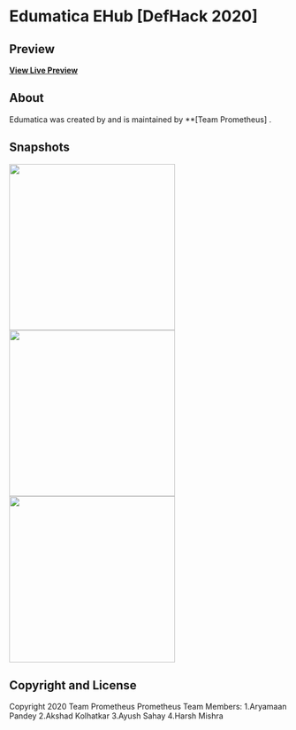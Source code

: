 # Edumatica EHub [DefHack 2020]

## Preview

**[View Live Preview](https://edumatica.netlify.app/)**


## About

Edumatica was created by and is maintained by **[Team Prometheus]
.

## Snapshots 

<img src="Edumatica 1.png" height="300px">  <img src="Edumatica 2.png" height="300px"> <img src="Edumatica 4.png" height="300px">

## Copyright and License

Copyright 2020 Team Prometheus
Prometheus Team Members:
1.Aryamaan Pandey
2.Akshad Kolhatkar
3.Ayush Sahay
4.Harsh Mishra
